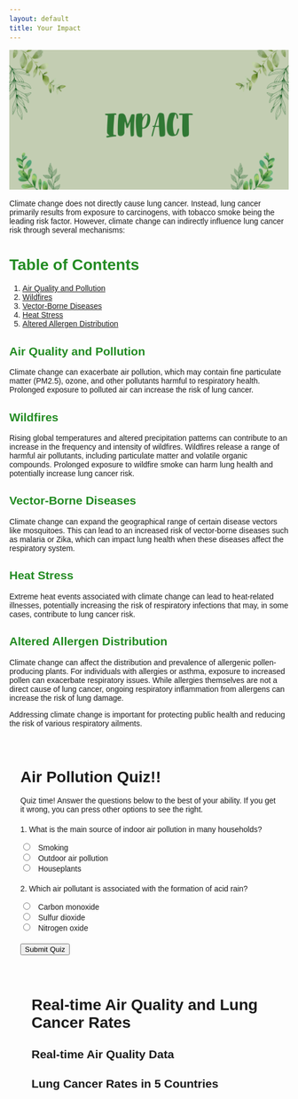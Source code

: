 ```yaml
---
layout: default
title: Your Impact
---
```

![Alt text](images/IMPACT.png)

<!-- Introduction and title of the page -->
Climate change does not directly cause lung cancer. Instead, lung cancer primarily results from exposure to carcinogens, with tobacco smoke being the leading risk factor. However, climate change can indirectly influence lung cancer risk through several mechanisms:

# <span style="color: #228B22"> Table of Contents </span>

<!-- Section title -->
1. [Air Quality and Pollution](#air-quality-and-pollution)
2. [Wildfires](#wildfires)
3. [Vector-Borne Diseases](#vector-borne-diseases)
4. [Heat Stress](#heat-stress)
5. [Altered Allergen Distribution](#altered-allergen-distribution)

<!-- Subsections related to climate change's impact on lung cancer -->

## <span style="color: #228B22"> Air Quality and Pollution </span>

<!-- Subsection title -->
Climate change can exacerbate air pollution, which may contain fine particulate matter (PM2.5), ozone, and other pollutants harmful to respiratory health. Prolonged exposure to polluted air can increase the risk of lung cancer.

## <span style="color: #228B22"> Wildfires </span>

<!-- Subsection title -->
Rising global temperatures and altered precipitation patterns can contribute to an increase in the frequency and intensity of wildfires. Wildfires release a range of harmful air pollutants, including particulate matter and volatile organic compounds. Prolonged exposure to wildfire smoke can harm lung health and potentially increase lung cancer risk.

## <span style="color: #228B22"> Vector-Borne Diseases </span>

<!-- Subsection title -->
Climate change can expand the geographical range of certain disease vectors like mosquitoes. This can lead to an increased risk of vector-borne diseases such as malaria or Zika, which can impact lung health when these diseases affect the respiratory system.

## <span style="color: #228B22"> Heat Stress </span>

<!-- Subsection title -->
Extreme heat events associated with climate change can lead to heat-related illnesses, potentially increasing the risk of respiratory infections that may, in some cases, contribute to lung cancer risk.

## <span style="color: #228B22"> Altered Allergen Distribution </span>

<!-- Subsection title -->
Climate change can affect the distribution and prevalence of allergenic pollen-producing plants. For individuals with allergies or asthma, exposure to increased pollen can exacerbate respiratory issues. While allergies themselves are not a direct cause of lung cancer, ongoing respiratory inflammation from allergens can increase the risk of lung damage.

<!-- A call to action and conclusion section -->
Addressing climate change is important for protecting public health and reducing the risk of various respiratory ailments.

<!-- HTML code section begins -->

<html>
<head>
    <title>Air Pollution Quiz!!</title>
    <script src="https://cdn.jsdelivr.net/npm/chart.js"></script>
    <style>
        /* Add your CSS styles here */
        body {
            font-family: Arial, sans-serif;
        }
        .container {
            max-width: 800px;
            margin: 0 auto;
            padding: 20px;
        }
        .quiz-question {
            margin: 20px 0;
        }
        .quiz-options input {
            margin-right: 10px;
        }
        .quiz-result {
            font-weight: bold;
        }
        #chart-container {
            margin-top: 30px;
        }
    </style>
</head>
<body>
    <div class="container">
        <h1>Air Pollution Quiz!!</h1>
<p>Quiz time! Answer the questions below to the best of your ability. If you get it wrong, you can press other options to see the right.</p>

<!-- Quiz form section -->
<div class="quiz-question">
    <p>1. What is the main source of indoor air pollution in many households?</p>
    <div class="quiz-options">
        <input type="radio" name="q1" value="a"> Smoking<br>
        <input type="radio" name="q1" value="b"> Outdoor air pollution<br>
        <input type="radio" name="q1" value="c"> Houseplants<br>
    </div>
    <div class="quiz-result" id="q1-result"></div>
</div>

<!-- Quiz question 2 -->
<div class="quiz-question">
    <p>2. Which air pollutant is associated with the formation of acid rain?</p>
    <div class="quiz-options">
        <input type="radio" name="q2" value="a"> Carbon monoxide<br>
        <input type="radio" name="q2" value="b"> Sulfur dioxide<br>
        <input type="radio" name="q2" value="c"> Nitrogen oxide<br>
    </div>
    <div class="quiz-result" id="q2-result"></div>
</div>

<!-- Button to submit the quiz -->
<button id="submitQuizButton">Submit Quiz</button>

<!-- JavaScript code section -->
<script>
    // JavaScript function for submitting the quiz
    function submitQuiz() {
        // Get the selected answers
        const q1Answer = document.querySelector('input[name="q1"]:checked');
        const q2Answer = document.querySelector('input[name="q2"]:checked');

        // Check answers and display results
        if (q1Answer && q2Answer) {
            if (q1Answer.value === "a") {
                document.getElementById("q1-result").textContent = "Correct";
            } else {
                document.getElementById("q1-result").textContent = "Incorrect";
            }

            if (q2Answer.value === "b") {
                document.getElementById("q2-result").textContent = "Correct";
            } else {
                document.getElementById("q2-result").textContent = "Incorrect";
            }
        }
    }

    // Add an event listener to the submit button
    const submitButton = document.getElementById("submitQuizButton");
    submitButton.addEventListener("click", submitQuiz);

    // Create a simple air quality chart
    const ctx = document.getElementById('airQualityChart').getContext('2d');
    const airQualityChart = new Chart(ctx, {
        type: 'bar',
        data: {
            labels: ['PM2.5', 'PM10', 'NO2', 'SO2', 'CO'],
            datasets: [{
                label: 'Air Quality Index',
                data: [25, 40, 20, 15, 10],
                backgroundColor: 'rgba(75, 192, 192, 0.7)',
                borderColor: 'rgba(75, 192, 192, 1)',
                borderWidth: 1,
            }]
        },
        options: {
            scales: {
                y: {} // Add appropriate configuration here
            }
        }
    });
</script>

<!DOCTYPE html>
<html>
<head>
    <title>Real-time Air Quality and Lung Cancer Rates</title>
    <script src="https://cdn.jsdelivr.net/npm/chart.js"></script>
    <style>
        /* Add your CSS styles here */
        body {
            font-family: Arial, sans-serif;
        }
        .container {
            max-width: 800px;
            margin: 0 auto;
            padding: 20px;
        }
        #chart-container {
            margin-top: 30px;
        }
    </style>
</head>
<body>
    <div class="container">
        <h1>Real-time Air Quality and Lung Cancer Rates</h1>

   <!-- Chart for real-time air quality data -->
  <div id="airQualityChartContainer">
            <h2>Real-time Air Quality Data</h2>
            <canvas id="airQualityChart" width="400" height="200"></canvas>
        </div>

 <!-- Chart for comparing lung cancer rates of 5 countries -->
 <div id="lungCancerChartContainer">
            <h2>Lung Cancer Rates in 5 Countries</h2>
            <canvas id="lungCancerChart" width="400" height="200"></canvas>
        </div>
    </div>

<script>
        // Real-time air quality data
        const airQualityData = {
            labels: ['PM2.5', 'PM10', 'NO2', 'SO2', 'CO'],
            datasets: [{
                label: 'Air Quality Index',
                data: [25, 40, 20, 15, 10],
                backgroundColor: 'rgba(75, 192, 192, 0.7)',
                borderColor: 'rgba(75, 192, 192, 1)',
                borderWidth: 1,
            }],
        };

        // Lung cancer rates in 5 countries
        const lungCancerData = {
            labels: ['Country A', 'Country B', 'Country C', 'Country D', 'Country E'],
            datasets: [{
                label: 'Lung Cancer Rates',
                data: [12, 8, 15, 10, 14],
                backgroundColor: 'rgba(255, 99, 132, 0.7)',
                borderColor: 'rgba(255, 99, 132, 1)',
                borderWidth: 1,
            }],
        };

        // Create real-time air quality chart
        const airQualityCtx = document.getElementById('airQualityChart').getContext('2d');
        new Chart(airQualityCtx, {
            type: 'bar',
            data: airQualityData,
            options: {
                scales: {
                    y: {
                        beginAtZero: true,
                    },
                },
            },
        });

        // Create lung cancer rates chart
        const lungCancerCtx = document.getElementById('lungCancerChart').getContext('2d');
        new Chart(lungCancerCtx, {
            type: 'bar',
            data: lungCancerData,
            options: {
                scales: {
                    y: {
                        beginAtZero: true,
                    },
                },
            },
        });
    </script>
</body>
</html>
